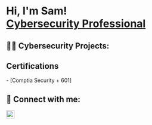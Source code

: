 <h1>Hi, I'm Sam! <br/><a href="https://github.com/youngsb24"></a> <a href="https://www.linkedin.com/in/sambide/">Cybersecurity Professional</a> 

<h2>👨‍💻 Cybersecurity Projects:</h2>

  <h2> Certifications</h2>
  - [Comptia Security + 601]

  

<h2> 🤳 Connect with me:</h2>

[<img align="left" alt="Sambide | LinkedIn" width="22px" src="https://cdn.jsdelivr.net/npm/simple-icons@v3/icons/linkedin.svg" />][linkedin]


[linkedin]: https://linkedin.com/in/sambide


 <!--
  
Here are some ideas to get you started:

- 🔭 I’m currently working on splunk certified power and core user certificate
- 🌱 I’m currently learning python
- 👯 I’m looking to collaborate on ...
- 🤔 I’m looking for help with ...
-->
